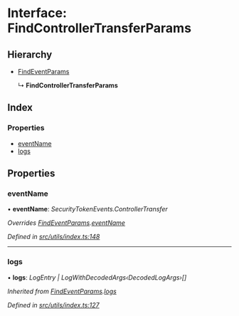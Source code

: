 # Interface: FindControllerTransferParams

## Hierarchy

- [FindEventParams](_utils_index_.findeventparams.md)

  ↳ **FindControllerTransferParams**

## Index

### Properties

- [eventName](_utils_index_.findcontrollertransferparams.md#eventname)
- [logs](_utils_index_.findcontrollertransferparams.md#logs)

## Properties

### eventName

• **eventName**: _SecurityTokenEvents.ControllerTransfer_

_Overrides [FindEventParams](_utils_index_.findeventparams.md).[eventName](_utils_index_.findeventparams.md#eventname)_

_Defined in [src/utils/index.ts:148](https://github.com/PolymathNetwork/polymath-sdk/blob/d80c6e9/src/utils/index.ts#L148)_

---

### logs

• **logs**: _LogEntry | LogWithDecodedArgs‹DecodedLogArgs›[]_

_Inherited from [FindEventParams](_utils_index_.findeventparams.md).[logs](_utils_index_.findeventparams.md#logs)_

_Defined in [src/utils/index.ts:127](https://github.com/PolymathNetwork/polymath-sdk/blob/d80c6e9/src/utils/index.ts#L127)_
